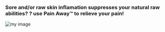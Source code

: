 
### Sore and/or raw skin inflamation suppresses your natural raw abilities? ? use Pain Away™ to relieve your pain!
![my image](/resources/lore/pain%20away%20ad.png)
